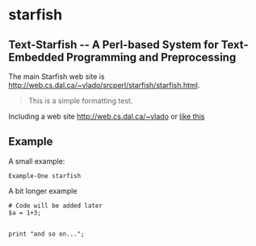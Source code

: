 # starfish
## Text-Starfish -- A Perl-based System for Text-Embedded Programming and Preprocessing

The main Starfish web site is
http://web.cs.dal.ca/~vlado/srcperl/starfish/starfish.html.

> This is a simple formatting test.

Including a web site http://web.cs.dal.ca/~vlado or [like
this](http://dnlp.ca)

## Example
A small example:
```example1
Example-One starfish
```
A bit longer example

```starfish
# Code will be added later
$a = 1+3;


print "and so on...";
```
